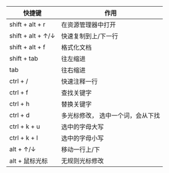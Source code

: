 | 快捷键            | 作用                              |
| ----------------- | --------------------------------- |
| shift + alt + r   | 在资源管理器中打开                |
| shift + alt + ↑/↓ | 快速复制到上/下一行               |
| shift + alt + f   | 格式化文档                        |
| shift + tab       | 往左缩进                          |
| tab               | 往右缩进                          |
| ctrl + /          | 快速注释一行                      |
| ctrl + f          | 查找关键字                        |
| ctrl + h          | 替换关键字                        |
| ctrl + d          | 多光标修改， 选中一个词，会从下找 |
| ctrl + k + u      | 选中的字母大写                    |
| ctrl + k + l      | 选中的字母小写                    |
| alt + ↑/↓         | 移动一行上/下                     |
| alt + 鼠标光标    | 无规则光标修改                    |





